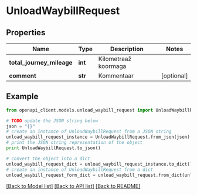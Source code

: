 # UnloadWaybillRequest


## Properties
Name | Type | Description | Notes
------------ | ------------- | ------------- | -------------
**total_journey_mileage** | **int** | Kilometraaž koormaga | 
**comment** | **str** | Kommentaar | [optional] 

## Example

```python
from openapi_client.models.unload_waybill_request import UnloadWaybillRequest

# TODO update the JSON string below
json = "{}"
# create an instance of UnloadWaybillRequest from a JSON string
unload_waybill_request_instance = UnloadWaybillRequest.from_json(json)
# print the JSON string representation of the object
print UnloadWaybillRequest.to_json()

# convert the object into a dict
unload_waybill_request_dict = unload_waybill_request_instance.to_dict()
# create an instance of UnloadWaybillRequest from a dict
unload_waybill_request_form_dict = unload_waybill_request.from_dict(unload_waybill_request_dict)
```
[[Back to Model list]](../README.md#documentation-for-models) [[Back to API list]](../README.md#documentation-for-api-endpoints) [[Back to README]](../README.md)



